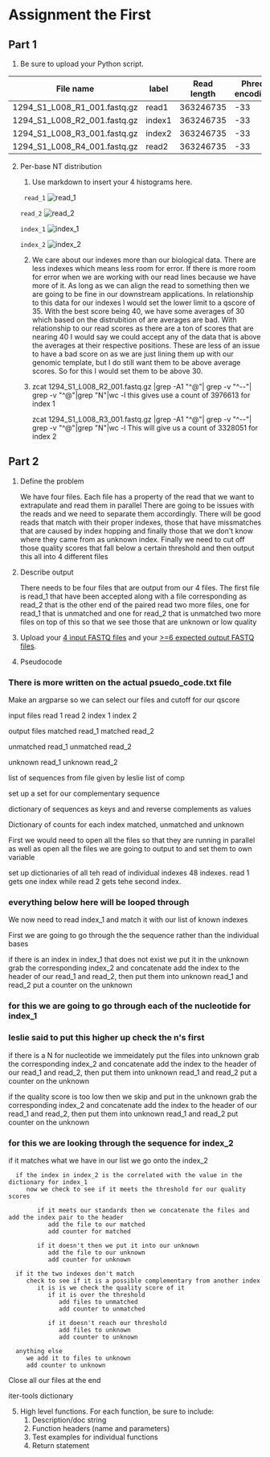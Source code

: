 # Assignment the First

## Part 1
1. Be sure to upload your Python script.

| File name | label | Read length | Phred encoding |
|---|---|---|---|
| 1294_S1_L008_R1_001.fastq.gz | read1  | 363246735 | -33 |
| 1294_S1_L008_R2_001.fastq.gz | index1 | 363246735 | -33 |
| 1294_S1_L008_R3_001.fastq.gz | index2 | 363246735 | -33 |
| 1294_S1_L008_R4_001.fastq.gz | read2  | 363246735 | -33 |

2. Per-base NT distribution
    1. Use markdown to insert your 4 histograms here.
    
    ``` read_1```
    ![read_1](https://github.com/phampe/demultiplex/blob/6c11b78d686ca89b9a38de6d49f33664b98bdb45/Assignment-the-first/read_1.png)
    
    ```read_2```
    ![read_2](https://github.com/phampe/demultiplex/blob/6c11b78d686ca89b9a38de6d49f33664b98bdb45/Assignment-the-first/read_2.png)
    
    ```index_1```
    ![index_1](https://github.com/phampe/demultiplex/blob/6c11b78d686ca89b9a38de6d49f33664b98bdb45/Assignment-the-first/index_1.png)
    
    ```index_2```
    ![index_2](https://github.com/phampe/demultiplex/blob/6c11b78d686ca89b9a38de6d49f33664b98bdb45/Assignment-the-first/index_2.png)


    2. We care about our indexes more than our biological data. There are less indexes which means less room for error. If there is more room
       for error when we are working with our read lines because we have more of it. As long as we can align the read to something then we are
       going to be fine in our downstream applications. In relationship to this data for our indexes I would set the lower limit to a qscore of 35. 
       With the best score being 40, we have some averages of 30 which based on the distrubition of are averages are bad. 
       With relationship to our read scores as there are a ton of scores that are nearing 40 I would say we could accept any of the data that is above 
       the averages at their respective positions. These are less of an issue to have a bad score on as we are just lining them up with our genomic template,
       but I do still want them to be above average scores. So for this I would set them to be above 30.


    3. zcat 1294_S1_L008_R2_001.fastq.gz |grep -A1 "^@"| grep -v
       "^--"| grep -v "^@"|grep "N"|wc -l
       this gives use a count of 3976613 for index 1

       zcat 1294_S1_L008_R3_001.fastq.gz |grep -A1 "^@"| grep -v
       "^--"| grep -v "^@"|grep "N"|wc -l
       This will give us a count of 3328051 for index 2
    
## Part 2
1. Define the problem

   We have four files. Each file has a property of the read that we want to extrapulate and read them in parallel
   There are going to be issues with the reads and we need to separate them accordingly.
   There will be good reads that match with their proper indexes, those that have missmatches that are caused by index hopping
   and finally those that we don't know where they came from as unknown index.
   Finally we need to cut off those quality scores that fall below a certain threshold and then output this all into 4 different files

2. Describe output

   There needs to be four files that are output from our 4 files. 
   The first file is read_1 that have been accepted along with a file corresponding as read_2 that is the other end of the paired read
   two more files, one for read_1 that is unmatched and one for read_2 that is unmatched
   two more files on top of this so that we see those that are unknown or low quality

3. Upload your [4 input FASTQ files](../TEST-input_FASTQ) and your [>=6 expected output FASTQ files](../TEST-output_FASTQ).

4. Pseudocode

### There is more written on the actual psuedo_code.txt file

Make an argparse so we can select our files and cutoff for our qscore

input files
   read 1
   read 2
   index 1 
   index 2

output files
   matched read_1
   matched read_2

   unmatched read_1
   unmatched read_2

   unknown read_1
   unknown read_2

list of sequences from file given by leslie
list of comp

set up a set for our complementary sequence

dictionary of sequences as keys and and reverse complements as values

Dictionary of counts for each index matched, unmatched and unknown

First we would need to open all the files so that they are running in parallel as well as open all the files we are going to output to
and set them to own variable

set up dictionaries of all teh read of individual indexes 48 indexes.
   read 1 gets one index while read 2 gets tehe second index.


### everything below here will be looped through

We now need to read index_1 and match it with our list of known indexes

   First we are going to go through the the sequence rather than the individual bases

   if there is an index in index_1 that does not exist we put it in the unknown
      grab the corresponding index_2 and concatenate 
      add the index to the header of our read_1 and read_2, then put them into unknown read_1 and read_2
         put a counter on the unknown

### for this we are going to go through each of the nucleotide for index_1

### leslie said to put this higher up check the n's first
   if there is a N for nucleotide we immeidately put the files into unknown
      grab the corresponding index_2 and concatenate
      add the index to the header of our read_1 and read_2, then put them into unknown read_1 and read_2
         put a counter on the unknown

   if the quality score is too low then we skip and put in the unknown
      grab the corresponding index_2 and concatenate
      add the index to the header of our read_1 and read_2, then put them into unknown read_1 and read_2
         put counter on the unknown

### for this we are looking through the sequence for index_2

   if it matches what we have in our list we go onto the index_2

      if the index in index_2 is the correlated with the value in the dictionary for index_1
         now we check to see if it meets the threshold for our quality scores
      
            if it meets our standards then we concatenate the files and add the index pair to the header
               add the file to our matched
               add counter for matched

            if it doesn't then we put it into our unknown
               add the file to our unknown
               add counter for unknown
      
      if it the two indexes don't match
         check to see if it is a possible complementary from another index
            it is is we check the quality score of it
               if it is over the threshold 
                  add files to unmatched
                  add counter to unmatched
                  
               if it doesn't reach our threshold
                  add files to unknown
                  add counter to unknown

      anything else
         we add it to files to unknown
         add counter to unknown
      
Close all our files at the end

iter-tools dictionary

5. High level functions. For each function, be sure to include:
    1. Description/doc string
    2. Function headers (name and parameters)
    3. Test examples for individual functions
    4. Return statement
